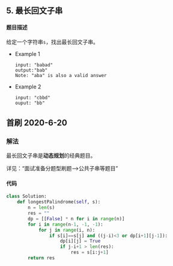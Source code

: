 ## 5. 最长回文子串
#### 题目描述
给定一个字符串`s`，找出最长回文子串。  

- Example 1
    ```
    input: "babad"
    output:"bab"
    Note: "aba" is also a valid answer
    ```
- Example 2
    ```
    input: "cbbd"
    ouput: "bb"
    ```

## 首刷 2020-6-20
### 解法
最长回文子串是**动态规划**的经典题目。  

详见：“面试准备分题型刷题-->公共子串等题目”
#### 代码
```python
class Solution:
    def longestPalindrome(self, s):
        n = len(s)
        res = ""
        dp = [[False] * n for i in range(n)]
        for i in range(n-1, -1, -1):
            for j in range(i, n):
                if s[i]==s[j] and ((j-i)<3 or dp[i+1][j-1]):
                    dp[i][j] = True
                    if j-i+1 > len(res):
                        res = s[i:j+1]
        return res
```